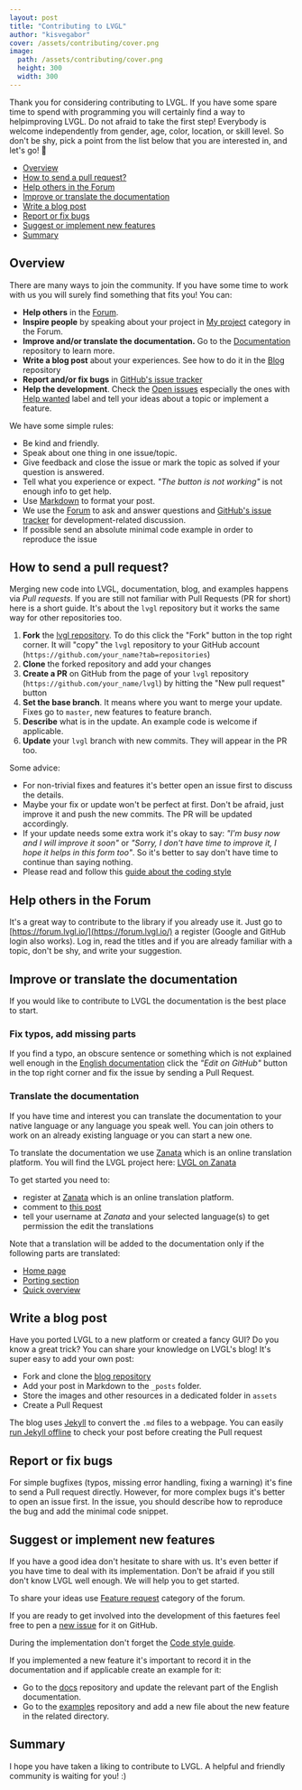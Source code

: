 ```yaml
---
layout: post
title: "Contributing to LVGL"
author: "kisvegabor"
cover: /assets/contributing/cover.png
image:
  path: /assets/contributing/cover.png
  height: 300
  width: 300
---
```



Thank you for considering contributing to LVGL. If you have some spare time to spend with programming you will certainly find a way to helpimproving LVGL. Do not afraid to take the first step! Everybody is welcome independently from gender, age, color, location, or skill level. So don't be shy, pick a point from the list below that you are interested in, and let's go! :rocket: 

- [Overview](#overview)
- [How to send a pull request?](#how-to-send-a-pull-request) 
- [Help others in the Forum](help-others-in-the-forum)
- [Improve or translate the documentation](#improve-or-translate-the-documentation)
- [Write a blog post](#write-a-blog-post)
- [Report or fix bugs](#report-or-fix-bugs)
- [Suggest or implement new features](#suggest-or-implement-new-features)
- [Summary](#summary)


## Overview

There are many ways to join the community. If you have some time to work with us you will surely find something that fits you! You can:
- **Help others** in the [Forum](https://forum.lvgl.io).
- **Inspire people** by speaking about your project in [My project](https://forum.lvgl.io/c/my-projects) category in the Forum.
- **Improve and/or translate the documentation.** Go to the [Documentation](https://github.com/lvgl/docs) repository to learn more.
- **Write a blog post** about your experiences. See how to do it in the [Blog](https://github.com/lvgl/blog) repository
- **Report and/or fix bugs** in [GitHub's issue tracker](https://github.com/lvgl/lvgl/issues)
- **Help the development**. Check the [Open issues](https://github.com/lvgl/lvgl/issues) especially the ones with [Help wanted](https://github.com/lvgl/lvgl/issues?q=is%3Aissue+is%3Aopen+label%3A%22help+wanted%22) label and tell your ideas about a topic or implement a feature.

We have some simple rules:
- Be kind and friendly.
- Speak about one thing in one issue/topic.
- Give feedback and close the issue or mark the topic as solved if your question is answered. 
- Tell what you experience or expect. _"The button is not working"_ is not enough info to get help.
- Use [Markdown](https://github.com/adam-p/markdown-here/wiki/Markdown-Cheatsheet) to format your post.
- We use the [Forum](https://forum.lvgl.io/) to ask and answer questions and [GitHub's issue tracker](https://github.com/lvgl/lvgl/issues) for development-related discussion.
- If possible send an absolute minimal code example in order to reproduce the issue


## How to send a pull request?

Merging new code into LVGL, documentation, blog, and examples happens via *Pull requests*. If you are still not familiar with  Pull Requests (PR for short) here is a short guide. It's about the `lvgl` repository but it works the same way for other repositories too.
1. **Fork** the [lvgl repository](https://github.com/lvgl/lvgl). To do this click the "Fork" button in the top right corner. It will "copy" the `lvgl` repository to your GitHub account (`https://github.com/your_name?tab=repositories`)
2. **Clone**  the forked repository and add your changes
3. **Create a PR** on GitHub from the page of your `lvgl` repository (`https://github.com/your_name/lvgl`) by hitting the "New pull request" button 
4. **Set the base branch**. It means where you want to merge your update. Fixes go to `master`, new features to feature branch. 
5. **Describe** what is in the update. An example code is welcome if applicable.
6. **Update** your `lvgl` branch with new commits. They will appear in the PR too.

Some advice:
- For non-trivial fixes and features it's better open an issue first to discuss the details.
- Maybe your fix or update won't be perfect at first. Don't be afraid, just improve it and push the new commits. The PR will be updated accordingly. 
- If your update needs some extra work it's okay to say: _"I'm busy now and I will improve it soon"_ or _"Sorry, I don't have time to improve it, I hope it helps in this form too"_. 
So it's better to say don't have time to continue than saying nothing.
- Please read and follow this [guide about the coding style](https://github.com/lvgl/lvgl/blob/master/docs/CODING_STYLE.md)

## Help others in the Forum

It's a great way to contribute to the library if you already use it. 
Just go to [https://forum.lvgl.io/](https://forum.lvgl.io/) a register (Google and GitHub login also works).
Log in, read the titles and if you are already familiar with a topic, don't be shy, and write your suggestion.

## Improve or translate the documentation

If you would like to contribute to LVGL the documentation is the best place to start.

### Fix typos, add missing parts

If you find a typo, an obscure sentence or something which is not explained well enough in the [English documentation](https://docs.lvgl.io/en/html/index.html) 
click the *"Edit on GitHub"* button in the top right corner and fix the issue by sending a Pull Request.

### Translate the documentation

If you have time and interest you can translate the documentation to your native language or any language you speak well. 
You can join others to work on an already existing language or you can start a new one.  

To translate the documentation we use [Zanata](https://zanata.org) which is an online translation platform. 
You will find the LVGL project here: [LVGL on Zanata](https://translate.zanata.org/iteration/view/littlevgl-docs/v6.0-doc1?dswid=3430) 

To get started you need to:
- register at [Zanata](https://zanata.org) which is an online translation platform.  
- comment to [this post](https://forum.lvgl.io/t/translate-the-documentation/238?u=kisvegabor)
- tell your username at *Zanata* and your selected language(s) to get permission the edit the translations

Note that a translation will be added to the documentation only if the following parts are translated: 
- [Home page](https://docs.lvgl.io/en/v7/)
- [Porting section](https://docs.lvgl.io/en/v7/html/porting/index.html) 
- [Quick overview](https://docs.lvgl.io/v7/en/html/get-started/quick-overview.html)

## Write a blog post

Have you ported LVGL to a new platform or created a fancy GUI? Do you know a great trick? 
You can share your knowledge on LVGL's blog! It's super easy to add your own post:
- Fork and clone the [blog repository](https://github.com/lvgl/blog)
- Add your post in Markdown to the `_posts` folder. 
- Store the images and other resources in a dedicated folder in `assets`
- Create a Pull Request

The blog uses [Jekyll](https://jekyllrb.com/) to convert the `.md` files to a webpage. You can easily [run Jekyll offline](https://jekyllrb.com/docs/) to check your post before creating the Pull request

## Report or fix bugs
For simple bugfixes (typos, missing error handling, fixing a warning) it's fine to send a Pull request directly. However, for more complex bugs it's better to open an issue first. In the issue, you should describe how to reproduce the bug and add the minimal code snippet.

## Suggest or implement new features
If you have a good idea don't hesitate to share with us. It's even better if you have time to deal with its implementation. Don't be afraid if you still don't know LVGL well enough. We will help you to get started. 

To share your ideas use [Feature request](https://forum.lvgl.io/c/feature-request/9) category of the forum.

If you are ready to get involved into the development of this faetures feel free to pen a [new issue](https://github.com/lvgl/lvgl/issues) for it on GitHub.

During the implementation don't forget the [Code style guide](https://github.com/lvgl/lvgl/blob/master/docs/CODING_STYLE.md).

If you implemented a new feature it's important to record it in the documentation and if applicable create an example for it:
- Go to the [docs](https://github.com/lvgl/docs/tree/master/v7/en) repository and update the relevant part of the English documentation.
- Go to the [examples](https://github.com/lvgl/lv_examples) repository and add a new file about the new feature in the related directory. 

## Summary

I hope you have taken a liking to contribute to LVGL. A helpful and friendly community is waiting for you! :) 

